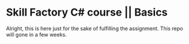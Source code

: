 ﻿# Skill Factory C# course || Basics
Alright,  this is here just for the sake of fulfilling the assignment. 
This repo will gone in a few weeks. 